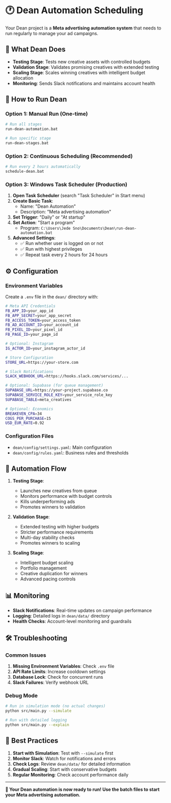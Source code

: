 # 🕐 Dean Automation Scheduling

Your Dean project is a **Meta advertising automation system** that needs to run regularly to manage your ad campaigns.

## 🎯 What Dean Does

- **Testing Stage**: Tests new creative assets with controlled budgets
- **Validation Stage**: Validates promising creatives with extended testing  
- **Scaling Stage**: Scales winning creatives with intelligent budget allocation
- **Monitoring**: Sends Slack notifications and maintains account health

## 🚀 How to Run Dean

### Option 1: Manual Run (One-time)
```bash
# Run all stages
run-dean-automation.bat

# Run specific stage
run-dean-stages.bat
```

### Option 2: Continuous Scheduling (Recommended)
```bash
# Run every 2 hours automatically
schedule-dean.bat
```

### Option 3: Windows Task Scheduler (Production)

1. **Open Task Scheduler** (search "Task Scheduler" in Start menu)
2. **Create Basic Task**:
   - Name: "Dean Automation"
   - Description: "Meta advertising automation"
3. **Set Trigger**: "Daily" or "At startup"
4. **Set Action**: "Start a program"
   - Program: `C:\Users\Jede Sno\Documents\Dean\run-dean-automation.bat`
5. **Advanced Settings**:
   - ✅ Run whether user is logged on or not
   - ✅ Run with highest privileges
   - ✅ Repeat task every 2 hours for 24 hours

## ⚙️ Configuration

### Environment Variables
Create a `.env` file in the `dean/` directory with:

```bash
# Meta API Credentials
FB_APP_ID=your_app_id
FB_APP_SECRET=your_app_secret
FB_ACCESS_TOKEN=your_access_token
FB_AD_ACCOUNT_ID=your_account_id
FB_PIXEL_ID=your_pixel_id
FB_PAGE_ID=your_page_id

# Optional: Instagram
IG_ACTOR_ID=your_instagram_actor_id

# Store Configuration
STORE_URL=https://your-store.com

# Slack Notifications
SLACK_WEBHOOK_URL=https://hooks.slack.com/services/...

# Optional: Supabase (for queue management)
SUPABASE_URL=https://your-project.supabase.co
SUPABASE_SERVICE_ROLE_KEY=your_service_role_key
SUPABASE_TABLE=meta_creatives

# Optional: Economics
BREAKEVEN_CPA=34
COGS_PER_PURCHASE=15
USD_EUR_RATE=0.92
```

### Configuration Files
- `dean/config/settings.yaml`: Main configuration
- `dean/config/rules.yaml`: Business rules and thresholds

## 🔄 Automation Flow

1. **Testing Stage**:
   - Launches new creatives from queue
   - Monitors performance with budget controls
   - Kills underperforming ads
   - Promotes winners to validation

2. **Validation Stage**:
   - Extended testing with higher budgets
   - Stricter performance requirements
   - Multi-day stability checks
   - Promotes winners to scaling

3. **Scaling Stage**:
   - Intelligent budget scaling
   - Portfolio management
   - Creative duplication for winners
   - Advanced pacing controls

## 📊 Monitoring

- **Slack Notifications**: Real-time updates on campaign performance
- **Logging**: Detailed logs in `dean/data/` directory
- **Health Checks**: Account-level monitoring and guardrails

## 🛠️ Troubleshooting

### Common Issues
1. **Missing Environment Variables**: Check `.env` file
2. **API Rate Limits**: Increase cooldown settings
3. **Database Lock**: Check for concurrent runs
4. **Slack Failures**: Verify webhook URL

### Debug Mode
```bash
# Run in simulation mode (no actual changes)
python src/main.py --simulate

# Run with detailed logging
python src/main.py --explain
```

## 🎯 Best Practices

1. **Start with Simulation**: Test with `--simulate` first
2. **Monitor Slack**: Watch for notifications and errors
3. **Check Logs**: Review `dean/data/` for detailed information
4. **Gradual Scaling**: Start with conservative budgets
5. **Regular Monitoring**: Check account performance daily

---

**🎉 Your Dean automation is now ready to run! Use the batch files to start your Meta advertising automation.**
